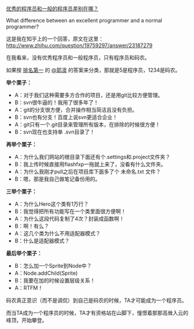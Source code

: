 [优秀的程序员和一般的程序员差别在哪？](http://zengrong.net/post/2056.htm)

What difference between an excellent programmer and a normal programmer?

这是我在知乎上的一个回答，原文在这里：<http://www.zhihu.com/question/19759297/answer/23187279>

在我看来，没有优秀程序员和一般程序员，只有程序员和码农。

如果按 [排名第一][2] 的 [@郭凛][1] 的答案来分类，那就是5是程序员，1234是码农。<!--more-->

**举个栗子：**

* A：对于我们这种需要多方合作的项目，还是用git比较方便管理。
* B：svn很牛逼的！我用了很多年了！
* A：git的分支很方便，合并操作相当简洁且没有负担。
* B：svn也有分支！百度上说svn更适合企业！
* A：git只有一个.git目录来管理所有版本，在排除的时候很方便！
* B：svn现在也支持单 .svn目录了！

**再举个栗子：**

* A：为什么我们网站的根目录下面还有个.settings和.project文件夹？
* B：我上传时候直接用flashfxp一拖就上来了，没看有什么文件夹。
* A：为什么我刚才pull之后在项目库下面多了个 未命名.txt 文件？
* B：嗯，那是我自己做笔记备份用的。

**三举个栗子：**

* A：为什么Hero这个类有1万行？
* B：我觉得把所有功能写在一个类里面很方便啊！
* A：为什么这段代码复制了4次？封装成函数啊！
* B：啊！有么？
* A：这几个类为什么不用适配器模式？
* B：什么是适配器模式？

**最后举个栗子：**

* B：怎么加一个Sprite到Node中？
* A：Node.addChild(Sprite)
* B：我要在加的时候设置层级关系！
* A：RTFM！

码农真正意识（而不是调侃）到自己是码农的时候，TA才可能成为一个程序员。

而当TA成为一个程序员的时候，TA才有资格站在山脚下，憧憬着那那高耸入云的峰顶，开始攀登。

[1]: http://www.zhihu.com/people/guo-lin
[2]: http://www.zhihu.com/question/19759297/answer/12873375
